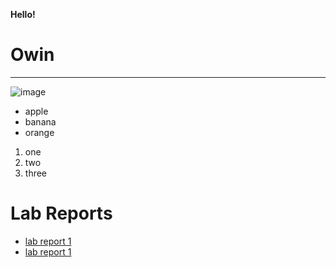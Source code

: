 **Hello!**

Owin
===============
***
![image](https://user-images.githubusercontent.com/97640788/149261175-9b54203a-aade-49d8-82bc-4fda299d69ce.png)

* apple
* banana
* orange
 1. one
 2. two
 3. three
# Lab Reports
* [lab report 1](lab-report-1-week-2.md)
* [lab report 1](https://littlefishy1.github.io/cse15l-lab-reports/lab-report-1-week-2)

